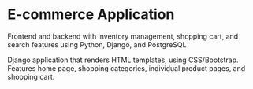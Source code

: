 # E-commerce Application
Frontend and backend with inventory management, shopping cart, and search features using Python, Django, and PostgreSQL

Django application that renders HTML templates, using CSS/Bootstrap. Features home page, shopping categories, individual product pages, and shopping cart.
